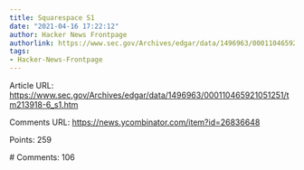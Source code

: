 ```yaml
---
title: Squarespace S1
date: "2021-04-16 17:22:12"
author: Hacker News Frontpage
authorlink: https://www.sec.gov/Archives/edgar/data/1496963/000110465921051251/tm213918-6_s1.htm
tags:
- Hacker-News-Frontpage
---
```


<p>Article URL: <a href="https://www.sec.gov/Archives/edgar/data/1496963/000110465921051251/tm213918-6_s1.htm">https://www.sec.gov/Archives/edgar/data/1496963/000110465921051251/tm213918-6_s1.htm</a></p>
<p>Comments URL: <a href="https://news.ycombinator.com/item?id=26836648">https://news.ycombinator.com/item?id=26836648</a></p>
<p>Points: 259</p>
<p># Comments: 106</p>
